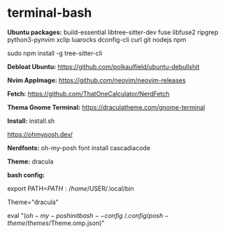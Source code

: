 # terminal-bash

**Ubuntu packages:** build-essential libtree-sitter-dev fuse libfuse2 ripgrep python3-pynvim xclip luarocks dconfig-cli curl git nodejs npm

sudo npm install -g tree-sitter-cli

**Debloat Ubuntu:** https://github.com/polkaulfield/ubuntu-debullshit

**Nvim AppImage:** https://github.com/neovim/neovim-releases

**Fetch:** https://github.com/ThatOneCalculator/NerdFetch

**Thema Gnome Terminal:** https://draculatheme.com/gnome-terminal

**Install:** install.sh

https://ohmyposh.dev/

**Nerdfonts:** oh-my-posh font install cascadiacode

**Theme:** dracula

**bash config:**

export PATH=$PATH:/home/$USER/.local/bin

Theme="dracula"

eval "$(oh-my-posh init bash --config ~/.config/posh-theme/themes/$Theme.omp.json)"
